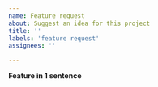 ```yaml
---
name: Feature request
about: Suggest an idea for this project
title: ''
labels: 'feature request'
assignees: ''

---
```


**Feature in 1 sentence**
